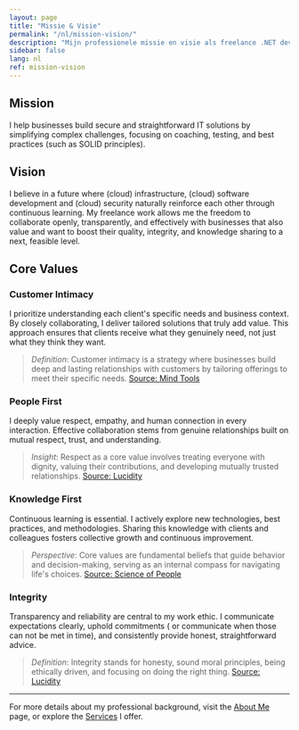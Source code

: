 ```yaml
---
layout: page
title: "Missie & Visie"
permalink: "/nl/mission-vision/"
description: "Mijn professionele missie en visie als freelance .NET developer."
sidebar: false
lang: nl
ref: mission-vision
---
```


## Mission
I help businesses build secure and straightforward IT solutions by simplifying complex challenges, focusing on coaching, testing, and best practices (such as SOLID principles).

## Vision
I believe in a future where (cloud) infrastructure, (cloud) software development and (cloud) security naturally reinforce each other through continuous learning. My freelance work allows me the freedom to collaborate openly, transparently, and effectively with businesses that also value and want to boost their quality, integrity, and knowledge sharing to a next, feasible level. 

## Core Values

### Customer Intimacy
I prioritize understanding each client's specific needs and business context. By closely collaborating, I deliver tailored solutions that truly add value. This approach ensures that clients receive what they genuinely need, not just what they think they want.

> *Definition*: Customer intimacy is a strategy where businesses build deep and lasting relationships with customers by tailoring offerings to meet their specific needs. [Source: Mind Tools](https://www.mindtools.com/a2957l1/customer-intimacy)

### People First
I deeply value respect, empathy, and human connection in every interaction. Effective collaboration stems from genuine relationships built on mutual respect, trust, and understanding.

> *Insight*: Respect as a core value involves treating everyone with dignity, valuing their contributions, and developing mutually trusted relationships. [Source: Lucidity](https://getlucidity.com/strategy-resources/top-ten-most-common-company-values/)

### Knowledge First
Continuous learning is essential. I actively explore new technologies, best practices, and methodologies. Sharing this knowledge with clients and colleagues fosters collective growth and continuous improvement.

> *Perspective*: Core values are fundamental beliefs that guide behavior and decision-making, serving as an internal compass for navigating life's choices. [Source: Science of People](https://www.scienceofpeople.com/core-values/)

### Integrity
Transparency and reliability are central to my work ethic. I communicate expectations clearly, uphold commitments ( or communicate when those can not be met in time), and consistently provide honest, straightforward advice.

> *Definition*: Integrity stands for honesty, sound moral principles, being ethically driven, and focusing on doing the right thing. [Source: Lucidity](https://getlucidity.com/strategy-resources/top-ten-most-common-company-values/)


---

For more details about my professional background, visit the [About Me](/about) page, or explore the [Services](/services) I offer.


